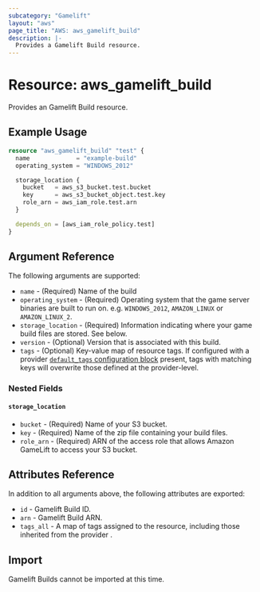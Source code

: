 ```yaml
---
subcategory: "Gamelift"
layout: "aws"
page_title: "AWS: aws_gamelift_build"
description: |-
  Provides a Gamelift Build resource.
---
```


# Resource: aws_gamelift_build

Provides an Gamelift Build resource.

## Example Usage

```terraform
resource "aws_gamelift_build" "test" {
  name             = "example-build"
  operating_system = "WINDOWS_2012"

  storage_location {
    bucket   = aws_s3_bucket.test.bucket
    key      = aws_s3_bucket_object.test.key
    role_arn = aws_iam_role.test.arn
  }

  depends_on = [aws_iam_role_policy.test]
}
```

## Argument Reference

The following arguments are supported:

* `name` - (Required) Name of the build
* `operating_system` - (Required) Operating system that the game server binaries are built to run on. e.g. `WINDOWS_2012`, `AMAZON_LINUX` or `AMAZON_LINUX_2`.
* `storage_location` - (Required) Information indicating where your game build files are stored. See below.
* `version` - (Optional) Version that is associated with this build.
* `tags` - (Optional) Key-value map of resource tags. If configured with a provider [`default_tags` configuration block](/docs/providers/aws/index.html#default_tags-configuration-block) present, tags with matching keys will overwrite those defined at the provider-level.

### Nested Fields

#### `storage_location`

* `bucket` - (Required) Name of your S3 bucket.
* `key` - (Required) Name of the zip file containing your build files.
* `role_arn` - (Required) ARN of the access role that allows Amazon GameLift to access your S3 bucket.

## Attributes Reference

In addition to all arguments above, the following attributes are exported:

* `id` - Gamelift Build ID.
* `arn` - Gamelift Build ARN.
* `tags_all` - A map of tags assigned to the resource, including those inherited from the provider .

## Import

Gamelift Builds cannot be imported at this time.
